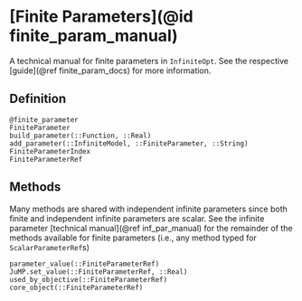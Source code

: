 # [Finite Parameters](@id finite_param_manual)
A technical manual for finite parameters in `InfiniteOpt`. See the respective 
[guide](@ref finite_param_docs) for more information.

## Definition
```@docs
@finite_parameter
FiniteParameter
build_parameter(::Function, ::Real)
add_parameter(::InfiniteModel, ::FiniteParameter, ::String)
FiniteParameterIndex
FiniteParameterRef
```

## Methods
Many methods are shared with independent infinite parameters since both 
finite and independent infinite parameters are scalar. See the infinite 
parameter [technical manual](@ref inf_par_manual) for the remainder of the 
methods available for finite parameters (i.e., any method typed for 
`ScalarParameterRef`s)
```@docs
parameter_value(::FiniteParameterRef)
JuMP.set_value(::FiniteParameterRef, ::Real)
used_by_objective(::FiniteParameterRef)
core_object(::FiniteParameterRef)
```
